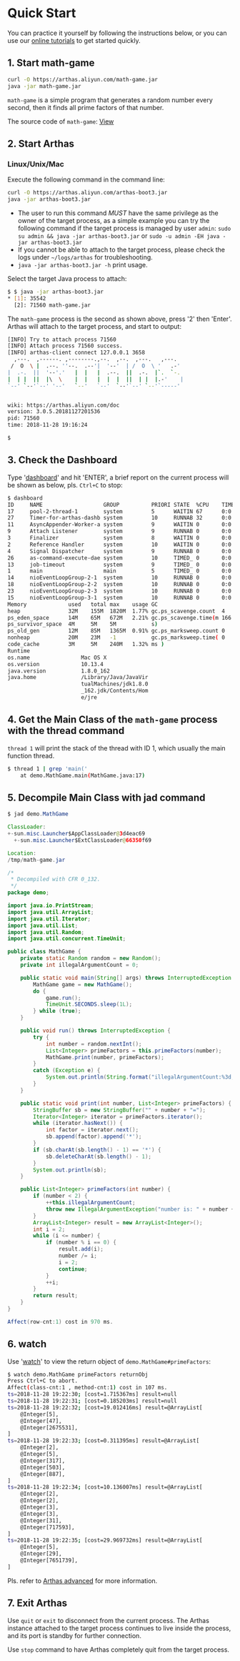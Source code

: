# Quick Start

You can practice it yourself by following the instructions below, or you can use our [online tutorials](https://arthas.aliyun.com/doc/arthas-tutorials.html?language=en&id=arthas-basics) to get started quickly.

## 1. Start math-game

```bash
curl -O https://arthas.aliyun.com/math-game.jar
java -jar math-game.jar
```

`math-game` is a simple program that generates a random number every second, then it finds all prime factors of that number.

The source code of `math-game`: [View](https://github.com/alibaba/arthas/blob/master/math-game/src/main/java/demo/MathGame.java)

## 2. Start Arthas

### Linux/Unix/Mac

Execute the following command in the command line:

```bash
curl -O https://arthas.aliyun.com/arthas-boot3.jar
java -jar arthas-boot3.jar
```

- The user to run this command _MUST_ have the same privilege as the owner of the target process, as a simple example you can try the following command if the target process is managed by user `admin`: `sudo su admin && java -jar arthas-boot3.jar` or `sudo -u admin -EH java -jar arthas-boot3.jar`
- If you cannot be able to attach to the target process, please check the logs under `~/logs/arthas` for troubleshooting.
- `java -jar arthas-boot3.jar -h` print usage.

Select the target Java process to attach:

```bash
$ $ java -jar arthas-boot3.jar
* [1]: 35542
  [2]: 71560 math-game.jar
```

The `math-game` process is the second as shown above, press '2' then 'Enter'. Arthas will attach to the target process, and start to output:

```bash
[INFO] Try to attach process 71560
[INFO] Attach process 71560 success.
[INFO] arthas-client connect 127.0.0.1 3658
  ,---.  ,------. ,--------.,--.  ,--.  ,---.   ,---.
 /  O  \ |  .--. ''--.  .--'|  '--'  | /  O  \ '   .-'
|  .-.  ||  '--'.'   |  |   |  .--.  ||  .-.  |`.  `-.
|  | |  ||  |\  \    |  |   |  |  |  ||  | |  |.-'    |
`--' `--'`--' '--'   `--'   `--'  `--'`--' `--'`-----'


wiki: https://arthas.aliyun.com/doc
version: 3.0.5.20181127201536
pid: 71560
time: 2018-11-28 19:16:24

$
```

## 3. Check the Dashboard

Type '[dashboard](dashboard.md)' and hit 'ENTER', a brief report on the current process will be shown as below, pls. `Ctrl+C` to stop:

```bash
$ dashboard
ID     NAME                   GROUP          PRIORI STATE  %CPU    TIME   INTERRU DAEMON
17     pool-2-thread-1        system         5      WAITIN 67      0:0    false   false
27     Timer-for-arthas-dashb system         10     RUNNAB 32      0:0    false   true
11     AsyncAppender-Worker-a system         9      WAITIN 0       0:0    false   true
9      Attach Listener        system         9      RUNNAB 0       0:0    false   true
3      Finalizer              system         8      WAITIN 0       0:0    false   true
2      Reference Handler      system         10     WAITIN 0       0:0    false   true
4      Signal Dispatcher      system         9      RUNNAB 0       0:0    false   true
26     as-command-execute-dae system         10     TIMED_ 0       0:0    false   true
13     job-timeout            system         9      TIMED_ 0       0:0    false   true
1      main                   main           5      TIMED_ 0       0:0    false   false
14     nioEventLoopGroup-2-1  system         10     RUNNAB 0       0:0    false   false
18     nioEventLoopGroup-2-2  system         10     RUNNAB 0       0:0    false   false
23     nioEventLoopGroup-2-3  system         10     RUNNAB 0       0:0    false   false
15     nioEventLoopGroup-3-1  system         10     RUNNAB 0       0:0    false   false
Memory             used   total max    usage GC
heap               32M    155M  1820M  1.77% gc.ps_scavenge.count  4
ps_eden_space      14M    65M   672M   2.21% gc.ps_scavenge.time(m 166
ps_survivor_space  4M     5M    5M           s)
ps_old_gen         12M    85M   1365M  0.91% gc.ps_marksweep.count 0
nonheap            20M    23M   -1           gc.ps_marksweep.time( 0
code_cache         3M     5M    240M   1.32% ms )
Runtime
os.name                Mac OS X
os.version             10.13.4
java.version           1.8.0_162
java.home              /Library/Java/JavaVir
                       tualMachines/jdk1.8.0
                       _162.jdk/Contents/Hom
                       e/jre
```

## 4. Get the Main Class of the `math-game` process with the thread command

`thread 1` will print the stack of the thread with ID 1, which usually the main function thread.

```bash
$ thread 1 | grep 'main('
    at demo.MathGame.main(MathGame.java:17)
```

## 5. Decompile Main Class with jad command

```java
$ jad demo.MathGame

ClassLoader:
+-sun.misc.Launcher$AppClassLoader@3d4eac69
  +-sun.misc.Launcher$ExtClassLoader@66350f69

Location:
/tmp/math-game.jar

/*
 * Decompiled with CFR 0_132.
 */
package demo;

import java.io.PrintStream;
import java.util.ArrayList;
import java.util.Iterator;
import java.util.List;
import java.util.Random;
import java.util.concurrent.TimeUnit;

public class MathGame {
    private static Random random = new Random();
    private int illegalArgumentCount = 0;

    public static void main(String[] args) throws InterruptedException {
        MathGame game = new MathGame();
        do {
            game.run();
            TimeUnit.SECONDS.sleep(1L);
        } while (true);
    }

    public void run() throws InterruptedException {
        try {
            int number = random.nextInt();
            List<Integer> primeFactors = this.primeFactors(number);
            MathGame.print(number, primeFactors);
        }
        catch (Exception e) {
            System.out.println(String.format("illegalArgumentCount:%3d, ", this.illegalArgumentCount) + e.getMessage());
        }
    }

    public static void print(int number, List<Integer> primeFactors) {
        StringBuffer sb = new StringBuffer("" + number + "=");
        Iterator<Integer> iterator = primeFactors.iterator();
        while (iterator.hasNext()) {
            int factor = iterator.next();
            sb.append(factor).append('*');
        }
        if (sb.charAt(sb.length() - 1) == '*') {
            sb.deleteCharAt(sb.length() - 1);
        }
        System.out.println(sb);
    }

    public List<Integer> primeFactors(int number) {
        if (number < 2) {
            ++this.illegalArgumentCount;
            throw new IllegalArgumentException("number is: " + number + ", need >= 2");
        }
        ArrayList<Integer> result = new ArrayList<Integer>();
        int i = 2;
        while (i <= number) {
            if (number % i == 0) {
                result.add(i);
                number /= i;
                i = 2;
                continue;
            }
            ++i;
        }
        return result;
    }
}

Affect(row-cnt:1) cost in 970 ms.
```

## 6. watch

Use '[watch](watch.md)' to view the return object of `demo.MathGame#primeFactors`:

```bash
$ watch demo.MathGame primeFactors returnObj
Press Ctrl+C to abort.
Affect(class-cnt:1 , method-cnt:1) cost in 107 ms.
ts=2018-11-28 19:22:30; [cost=1.715367ms] result=null
ts=2018-11-28 19:22:31; [cost=0.185203ms] result=null
ts=2018-11-28 19:22:32; [cost=19.012416ms] result=@ArrayList[
    @Integer[5],
    @Integer[47],
    @Integer[2675531],
]
ts=2018-11-28 19:22:33; [cost=0.311395ms] result=@ArrayList[
    @Integer[2],
    @Integer[5],
    @Integer[317],
    @Integer[503],
    @Integer[887],
]
ts=2018-11-28 19:22:34; [cost=10.136007ms] result=@ArrayList[
    @Integer[2],
    @Integer[2],
    @Integer[3],
    @Integer[3],
    @Integer[31],
    @Integer[717593],
]
ts=2018-11-28 19:22:35; [cost=29.969732ms] result=@ArrayList[
    @Integer[5],
    @Integer[29],
    @Integer[7651739],
]
```

Pls. refer to [Arthas advanced](https://arthas.aliyun.com/doc/arthas-tutorials.html?language=en&id=arthas-advanced) for more information.

## 7. Exit Arthas

Use `quit` or `exit` to disconnect from the current process. The Arthas instance attached to the target process continues to live inside the process, and its port is standby for further connection.

Use `stop` command to have Arthas completely quit from the target process.

